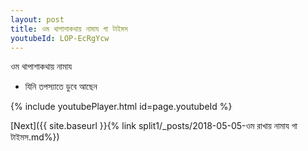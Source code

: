 ```yaml
---
layout: post
title: ওম থাপাশাকথায় নামায গা টাইমস
youtubeId: LOP-EcRgYcw
---
```

 
 
 ওম থাপাশাকথায় নামায  
 
 -  যিনি তপস্যাতে ডুবে আছেন 
 
  
 
  
 
 
 
 
 
 


{% include youtubePlayer.html id=page.youtubeId %}
 
[Next]({{ site.baseurl }}{% link  split1/_posts/2018-05-05-ওম রাখায় নামায গা টাইমস.md%})
 
